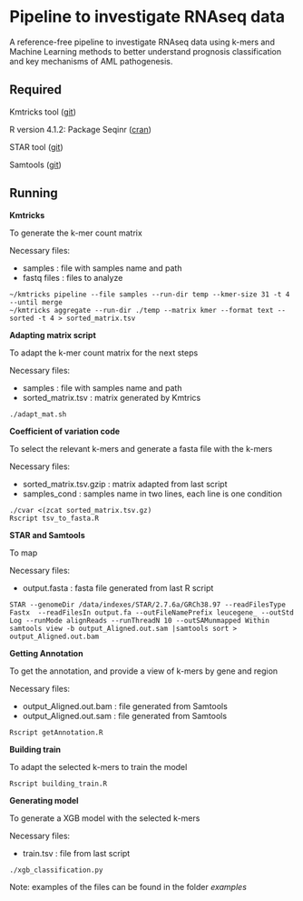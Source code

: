 # Pipeline to investigate RNAseq data

A reference-free pipeline to investigate RNAseq data using k-mers and Machine Learning methods to better understand prognosis classification and key mechanisms of AML pathogenesis.

## Required
Kmtricks tool ([git](<https://github.com/tlemane/kmtricks/>))

R version 4.1.2: Package Seqinr ([cran](<https://cran.r-project.org/web/packages/seqinr/index.html>))

STAR tool ([git](<https://github.com/alexdobin/STAR>))

Samtools ([git](https://github.com/samtools/samtools>))


## Running
**Kmtricks**

To generate the k-mer count matrix

Necessary files:
- samples : file with samples name and path
- fastq files : files to analyze

```
~/kmtricks pipeline --file samples --run-dir temp --kmer-size 31 -t 4 --until merge
~/kmtricks aggregate --run-dir ./temp --matrix kmer --format text --sorted -t 4 > sorted_matrix.tsv
```

**Adapting matrix script**

To adapt the k-mer count matrix for the next steps

Necessary files:
- samples : file with samples name and path
- sorted_matrix.tsv : matrix generated by Kmtrics

```
./adapt_mat.sh
```

**Coefficient of variation code**

To select the relevant k-mers and generate a fasta file with the k-mers

Necessary files:
- sorted_matrix.tsv.gzip : matrix adapted from last script
- samples_cond : samples name in two lines, each line is one condition

```
./cvar <(zcat sorted_matrix.tsv.gz)
Rscript tsv_to_fasta.R
```

**STAR and Samtools**

To map 

Necessary files:
- output.fasta : fasta file generated from last R script

```
STAR --genomeDir /data/indexes/STAR/2.7.6a/GRCh38.97 --readFilesType Fastx  --readFilesIn output.fa --outFileNamePrefix leucegene_ --outStd Log --runMode alignReads --runThreadN 10 --outSAMunmapped Within
samtools view -b output_Aligned.out.sam |samtools sort > output_Aligned.out.bam	
```

**Getting Annotation**

To get the annotation, and provide a view of k-mers by gene and region

Necessary files:
- output_Aligned.out.bam : file generated from Samtools
- output_Aligned.out.sam : file generated from Samtools

```
Rscript getAnnotation.R
```

**Building train**

To adapt the selected k-mers to train the model

```
Rscript building_train.R
```

**Generating model**

To generate a XGB model with the selected k-mers

Necessary files:
- train.tsv : file from last script

```
./xgb_classification.py
```



Note: examples of the files can be found in the folder *examples*
